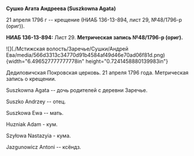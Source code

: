 **Сушко Агата Андреева (Suszkowna Agata)**

21 апреля 1796 г -- крещение (НИАБ 136-13-894, лист 29, №48/1796-р
(ориг)).

**НИАБ 136-13-894:** Лист 29. **Метрическая запись №48/1796-р (ориг).**

![](./Мстижская волость/Заречье/Сушки/Андрей Ева/media/566d3313c34770d91b4584af49d46e70ad06f81d.png){width="6.496527777777778in"
height="0.7241458880139983in"}

Дедиловичская Покровская церковь. 21 апреля 1796 года. Метрическая
запись о крещении.

Suszkowna Agata -- дочь родителей с деревни Заречье.

Suszko Andrzey -- отец.

Suszkowa Ewa -- мать.

Huzniak Adam - кум.

Szyłowa Nastazyia - кума.

Jazgunowicz Antoni -- ксёндз.
